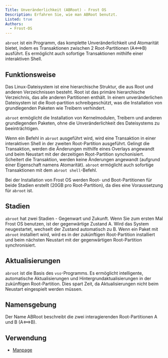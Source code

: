 ```yaml
---
Title: Unveränderlichkeit (ABRoot) - Frost OS
Description: Erfahren Sie, wie man ABRoot benutzt.
Listed: true
Authors: 
  - Frost-OS
---
```


`abroot` ist ein Programm, das komplette Unveränderlichkeit und Atomarität bietet, indem es Transaktionen zwischen 2 Root-Partitionen (A⟺B) ausführt. Es ermöglicht auch sofortige Transaktionen mithilfe einer interaktiven Shell.

## Funktionsweise

Das Linux-Dateisystem ist eine hierarchische Struktur, die aus Root und anderen Verzeichnissen besteht.
Root ist das primäre hierarchische Verzeichnis, das alle anderen Partitionen enthält.
In einem unveränderlichen Dateisystem ist die Root-partition schreibgeschützt, was die Installation von grundlegenden Paketen wie Treibern verhindert.

`abroot` ermöglicht die Installation von Kernelmodulen, Treibern und anderen grundlegenden Paketen, ohne die Unveränderlichkeit des Dateisystems zu beeinträchtigen.

Wenn ein Befehl in `abroot` ausgeführt wird, wird eine Transaktion in einer interaktiven Shell in der zweiten Root-Partition ausgeführt. Gelingt die Transaktion, werden die Änderungen mithilfe eines Overlays angewandt und beim Neustart mit der derzeitigen Root-Partition synchonisiert. Scheitert die Transaktion, werden keine Änderungen angewandt (aufgrund einer Eigenschaft namens Atomarität). `abroot` ermöglicht auch sofortige Transaktionen mit dem `abroot shell`-Befehl.

Bei der Installation von Frost OS werden Root- und Boot-Partitionen für beide Stadien erstellt (20GB pro Root-Partition), da dies eine Voraussetzung für `abroot` ist.

## Stadien

`abroot` hat zwei Stadien - Gegenwart und Zukunft. Wenn Sie zum ersten Mal Frost OS benutzen, ist der gegenwärtige Zustand A. Wird das System neugestartet, wechselt der Zustand automatisch zu B. Wenn ein Paket mit `abroot` installiert wird, wird es in der zukünftigen Root-Partition installiert und beim nächsten Neustart mit der gegenwärtigen Root-Partition synchronisiert.

## Aktualisierungen

`abroot` ist die Basis des `vso`-Programms. Es ermöglicht intelligente, automatische Aktualisierungen und Hintergrundaktualisierungen in der zukünftigen Root-Partition. Dies spart Zeit, da Aktualisierungen nicht beim Neustart eingespielt werden müssen.

## Namensgebung

Der Name ABRoot beschreibt die zwei interagierenden Root-Partitionen A und B (A⟺B).

## Verwendung

- [Manpage](abroot-manpage)
